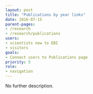 ```yaml
---
layout: post
title: "Publications by year links"
date: 2016-07-15
parent-pages:
- /research
- /research/publications
users:
- scientists new to EBI
- visitors
goals:
- Connect users to Publications page
priority: 5
role:
- navigation
---
```


No further description.
